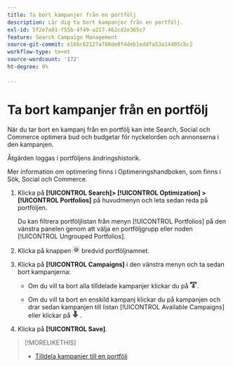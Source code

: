 ```yaml
---
title: Ta bort kampanjer från en portfölj
description: Lär dig ta bort kampanjer från en portfölj.
exl-id: 5f2e7a01-f55b-4f49-a217-462cd2e365c7
feature: Search Campaign Management
source-git-commit: e16bc62127a708de8f4deb1eddfa53a14405cbc2
workflow-type: tm+mt
source-wordcount: '172'
ht-degree: 0%

---
```


# Ta bort kampanjer från en portfölj

När du tar bort en kampanj från en portfölj kan inte Search, Social och Commerce optimera bud och budgetar för nyckelorden och annonserna i den kampanjen.

Åtgärden loggas i portföljens ändringshistorik.

Mer information om optimering finns i Optimeringshandboken, som finns i Sök, Social och Commerce.

1. Klicka på **[!UICONTROL Search]> [!UICONTROL Optimization] >[!UICONTROL Portfolios]** på huvudmenyn och leta sedan reda på portföljen.

   Du kan filtrera portföljlistan från menyn [!UICONTROL Portfolios] på den vänstra panelen genom att välja en portföljgrupp eller noden [!UICONTROL Ungrouped Portfolios].

1. Klicka på knappen ![Visa/redigera inställningar](/help/search-social-commerce/assets/settings.png "Visa/redigera inställningar") bredvid portföljnamnet.

1. Klicka på **[!UICONTROL Campaigns]** i den vänstra menyn och ta sedan bort kampanjerna:

   * Om du vill ta bort alla tilldelade kampanjer klickar du på ![Ta bort alla kampanjer från portföljen](/help/search-social-commerce/assets/arrow-remove-all.png "Ta bort alla kampanjer från portföljen").

   * Om du vill ta bort en enskild kampanj klickar du på kampanjen och drar sedan kampanjen till listan [!UICONTROL Available Campaigns] eller klickar på ![Ta bort kampanj från portföljen](/help/search-social-commerce/assets/arrow-remove.png "Ta bort kampanj från portföljen") .

1. Klicka på **[!UICONTROL Save]**.

>[!MORELIKETHIS]
>
>* [Tilldela kampanjer till en portfölj](/help/search-social-commerce/campaign-management/campaign-assign-to-portfolio.md)
